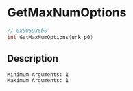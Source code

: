 # GetMaxNumOptions
```c
// 0x006936b0
int GetMaxNumOptions(unk p0)
```
## Description
```
Minimum Arguments: 1
Maximum Arguments: 1
```

